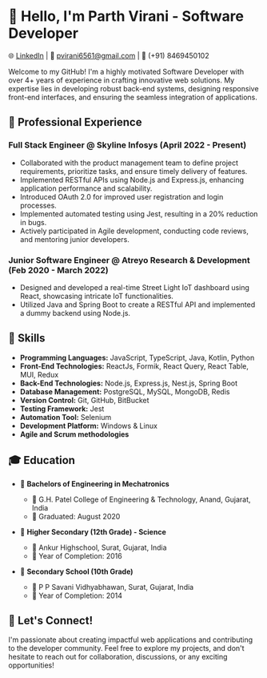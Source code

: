 # 👋 Hello, I'm Parth Virani - Software Developer

🌐 [LinkedIn](https://www.linkedin.com/in/parth-virani-808bb5184) | 📧 pvirani6561@gmail.com | 📱 (+91) 8469450102

Welcome to my GitHub! I'm a highly motivated Software Developer with over 4+ years of experience in crafting innovative web solutions. My expertise lies in developing robust back-end systems, designing responsive front-end interfaces, and ensuring the seamless integration of applications.

## 💼 Professional Experience

### Full Stack Engineer @ Skyline Infosys (April 2022 - Present)
- Collaborated with the product management team to define project requirements, prioritize tasks, and ensure timely delivery of features.
- Implemented RESTful APIs using Node.js and Express.js, enhancing application performance and scalability.
- Introduced OAuth 2.0 for improved user registration and login processes.
- Implemented automated testing using Jest, resulting in a 20% reduction in bugs.
- Actively participated in Agile development, conducting code reviews, and mentoring junior developers.

### Junior Software Engineer @ Atreyo Research & Development (Feb 2020 - March 2022)
- Designed and developed a real-time Street Light IoT dashboard using React, showcasing intricate IoT functionalities.
- Utilized Java and Spring Boot to create a RESTful API and implemented a dummy backend using Node.js.

## 🚀 Skills

- **Programming Languages:** JavaScript, TypeScript, Java, Kotlin, Python
- **Front-End Technologies:** ReactJs, Formik, React Query, React Table, MUI, Redux
- **Back-End Technologies:** Node.js, Express.js, Nest.js, Spring Boot
- **Database Management:** PostgreSQL, MySQL, MongoDB, Redis
- **Version Control:** Git, GitHub, BitBucket
- **Testing Framework:** Jest
- **Automation Tool:** Selenium
- **Development Platform:** Windows & Linux
- **Agile and Scrum methodologies**

## 🎓 Education

- 🏫 **Bachelors of Engineering in Mechatronics**
  - 📍 G.H. Patel College of Engineering & Technology, Anand, Gujarat, India
  - 📅 Graduated: August 2020

- 🏫 **Higher Secondary (12th Grade) - Science**
  - 📍 Ankur Highschool, Surat, Gujarat, India
  - 📅 Year of Completion: 2016

- 🏫 **Secondary School (10th Grade)**
  - 📍 P P Savani Vidhyabhawan, Surat, Gujarat, India
  - 📅 Year of Completion: 2014

## 🌟 Let's Connect!

I'm passionate about creating impactful web applications and contributing to the developer community. Feel free to explore my projects, and don't hesitate to reach out for collaboration, discussions, or any exciting opportunities!
